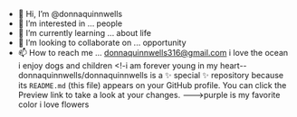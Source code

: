 - 👋 Hi, I’m @donnaquinnwells
- 👀 I’m interested in ... people 
- 🌱 I’m currently learning ... about life 
- 💞️ I’m looking to collaborate on ... opportunity 
- 📫 How to reach me ... donnaquinnwells316@gmail.com
i love the ocean 
i enjoy dogs and children 
<!-i am forever young in my heart--
donnaquinnwells/donnaquinnwells is a ✨ special ✨ repository because its `README.md` (this file) appears on your GitHub profile.
You can click the Preview link to take a look at your changes.
--->purple is my favorite color 
i love flowers 
